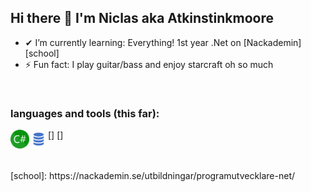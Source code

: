 ## Hi there 👋 I'm Niclas aka Atkinstinkmoore

- ✔ I’m currently learning: Everything! 1st year .Net on [Nackademin][school]
- ⚡ Fun fact: I play guitar/bass and enjoy starcraft oh so much
<br/>

### languages and tools (this far):

[<img align="left" alt="C#" width="30px" height="30px" src="https://raw.githubusercontent.com/github/explore/80688e429a7d4ef2fca1e82350fe8e3517d3494d/topics/csharp/csharp.png" />]
[<img align="left" alt="SQL" width="30px" height="30px" src="https://raw.githubusercontent.com/github/explore/80688e429a7d4ef2fca1e82350fe8e3517d3494d/topics/sql/sql.png" />]


<br/>
<br/>
[school]: https://nackademin.se/utbildningar/programutvecklare-net/
